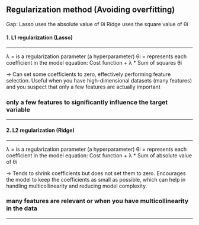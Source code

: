 


## Regularization method (Avoiding overfitting)

Gap:
Lasso uses the absolute value of θi
Ridge uses the square value of θi

#### 1. L1 regularization (Lasso)
---------------------------------------------------------------------------
λ = is a regularization parameter (a hyperparameter)
θi = represents each coefficient in the model
equation: Cost function + λ * Sum of squares θi

-> Can set some coefficients to zero, effectively performing feature selection.
Useful when you have high-dimensional datasets (many features) and you suspect that only a few features are actually important

### only a few features to significantly influence the target variable
---------------------------------------------------------------------------


#### 2. L2 regularization (Ridge)
---------------------------------------------------------------------------
λ = is a regularization parameter (a hyperparameter)
θi = represents each coefficient in the model
equation: Cost function + λ * Sum of absolute value of θi

-> Tends to shrink coefficients but does not set them to zero.
Encourages the model to keep the coefficients as small as possible, which can help in handling multicollinearity and reducing model complexity.

### many features are relevant or when you have multicollinearity in the data
---------------------------------------------------------------------------
